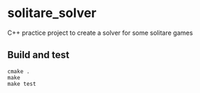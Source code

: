 # solitare_solver
C++ practice project to create a solver for some solitare games

## Build and test
```
cmake .
make
make test
```
